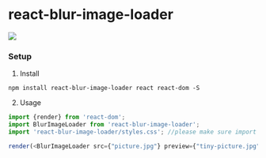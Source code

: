 # react-blur-image-loader

![](https://cdn.rawgit.com/MarkoCen/react-blur-image-loader/3cf93750/samples/1.gif)


### Setup
1. Install
```
npm install react-blur-image-loader react react-dom -S
```
2. Usage

```javascript
import {render} from 'react-dom';
import BlurImageLoader from 'react-blur-image-loader';
import 'react-blur-image-loader/styles.css'; //please make sure import the stylesheet

render(<BlurImageLoader src={"picture.jpg"} preview={"tiny-picture.jpg"} />, document.getElementById("root"));
```
